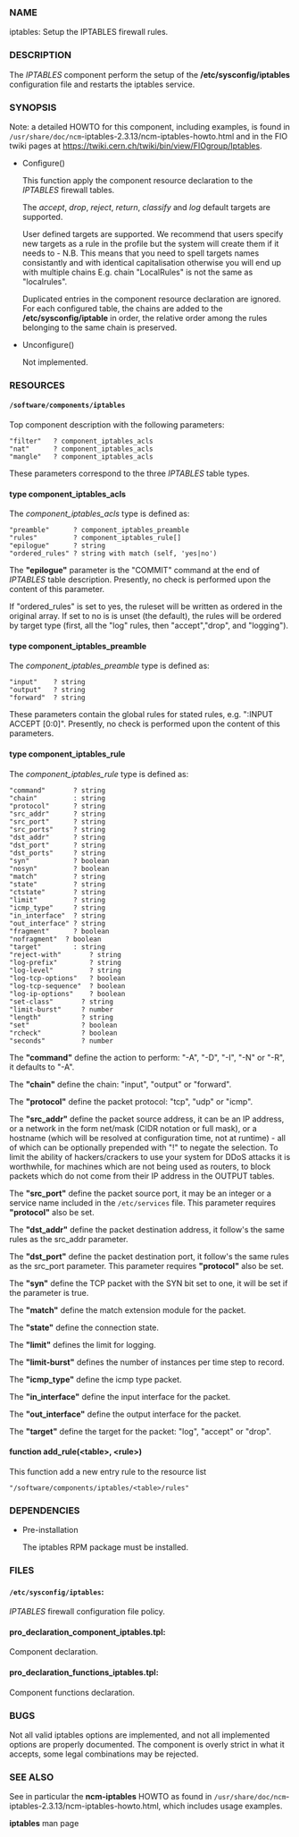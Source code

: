 ### NAME

iptables: Setup the IPTABLES firewall rules.

### DESCRIPTION

The _IPTABLES_ component perform the setup of the
**/etc/sysconfig/iptables** configuration file and restarts the
iptables service.

### SYNOPSIS

Note: a detailed HOWTO for this component, including examples, is
found in `/usr/share/doc/ncm`-iptables-2.3.13/ncm-iptables-howto.html and in the FIO twiki pages
at https://twiki.cern.ch/twiki/bin/view/FIOgroup/Iptables.

- Configure()

    This function apply the component resource declaration to the
    _IPTABLES_ firewall tables.

    The _accept_, _drop_, _reject_, _return_, _classify_ and _log_
    default targets are supported.

    User defined targets are supported. We recommend that users specify new
    targets as a rule in the profile but the system will create them if it
    needs to - N.B. This means that you need to spell targets names
    consistantly and with identical capitalisation otherwise you will end up
    with multiple chains E.g. chain "LocalRules" is not the same as
    "localrules".

    Duplicated entries in the component resource declaration are
    ignored. For each configured table, the chains are added to the
    **/etc/sysconfig/iptable** in order, the relative order among the rules
    belonging to the same chain is preserved.

- Unconfigure()

    Not implemented.

### RESOURCES

#### `/software/components/iptables`

Top component description with the following parameters:

    "filter"   ? component_iptables_acls
    "nat"      ? component_iptables_acls
    "mangle"   ? component_iptables_acls

These parameters correspond to the three _IPTABLES_ table types.

#### type component\_iptables\_acls

The _component\_iptables\_acls_ type is defined as:

    "preamble"      ? component_iptables_preamble
    "rules"         ? component_iptables_rule[]
    "epilogue"      ? string
    "ordered_rules" ? string with match (self, 'yes|no')

The **"epilogue"** parameter is the "COMMIT" command at the end of
_IPTABLES_ table description. Presently, no check is performed upon
the content of this parameter.

If "ordered\_rules" is set to yes, the ruleset will be written as
ordered in the original array. If set to no is is unset (the default),
the rules will be ordered by target type (first, all the "log"  rules,
then "accept","drop", and "logging").

#### type component\_iptables\_preamble

The _component\_iptables\_preamble_ type is defined as:

    "input"    ? string
    "output"   ? string
    "forward"  ? string

These parameters contain the global rules for stated rules,
e.g. ":INPUT ACCEPT \[0:0\]". Presently, no check is performed upon the
content of this parameters.

#### type component\_iptables\_rule

The _component\_iptables\_rule_ type is defined as:

    "command"       ? string
    "chain"         : string
    "protocol"      ? string
    "src_addr"      ? string
    "src_port"      ? string
    "src_ports"     ? string
    "dst_addr"      ? string
    "dst_port"      ? string
    "dst_ports"     ? string
    "syn"           ? boolean
    "nosyn"         ? boolean
    "match"         ? string
    "state"         ? string
    "ctstate"       ? string
    "limit"         ? string
    "icmp_type"     ? string
    "in_interface"  ? string
    "out_interface" ? string
    "fragment"      ? boolean
    "nofragment"  ? boolean
    "target"        : string
    "reject-with"       ? string
    "log-prefix"        ? string
    "log-level"         ? string
    "log-tcp-options"   ? boolean
    "log-tcp-sequence"  ? boolean
    "log-ip-options"    ? boolean
    "set-class"       ? string
    "limit-burst"     ? number
    "length"          ? string
    "set"             ? boolean
    "rcheck"          ? boolean
    "seconds"         ? number

The **"command"** define the action to perform: "-A", "-D", "-I", "-N" or
"-R", it defaults to "-A".

The **"chain"** define the chain: "input", "output" or "forward".

The **"protocol"** define the packet protocol: "tcp", "udp" or "icmp".

The **"src\_addr"** define the packet source address, it can be an IP
address, or a network in the form net/mask (CIDR notation or full mask), or a
hostname (which will be resolved at configuration time, not at
runtime) - all of which can be optionally prepended with "!" to negate
the selection. To limit the ability of hackers/crackers to use your
system for DDoS attacks it is worthwhile, for machines which are not
being used as routers, to block packets which do not come from their
IP address in the OUTPUT tables.

The **"src\_port"** define the packet source port, it may be an integer
or a service name included in the `/etc/services` file. This parameter
requires **"protocol"** also be set.

The **"dst\_addr"** define the packet destination address, it follow's the same
rules as the src\_addr parameter.

The **"dst\_port"** define the packet destination port, it follow's the same
rules as the src\_port parameter. This parameter requires **"protocol"** also be set.

The **"syn"** define the TCP packet with the SYN bit set to one, it will be set
if the parameter is true.

The **"match"** define the match extension module for the packet.

The **"state"** define the connection state.

The **"limit"** defines the limit for logging.

The **"limit-burst"** defines the number of instances per time step to record.

The **"icmp\_type"** define the icmp type packet.

The **"in\_interface"** define the input interface for the packet.

The **"out\_interface"** define the output interface for the packet.

The **"target"** define the target for the packet: "log", "accept" or "drop".

#### function add\_rule(&lt;table>, &lt;rule>)

This function add a new entry rule to the resource list

    "/software/components/iptables/<table>/rules"

### DEPENDENCIES

- Pre-installation

    The iptables RPM package must be installed.

### FILES

#### `/etc/sysconfig/iptables`:

_IPTABLES_ firewall configuration file policy.

#### pro\_declaration\_component\_iptables.tpl:

Component declaration.

#### pro\_declaration\_functions\_iptables.tpl:

Component functions declaration.

### BUGS

Not all valid iptables options are implemented, and not all
implemented options are properly documented.
The component is overly strict in what it accepts, some legal combinations
may be rejected.

### SEE ALSO

See in particular the **ncm-iptables** HOWTO as found in
`/usr/share/doc/ncm`-iptables-2.3.13/ncm-iptables-howto.html, which includes usage examples.

**iptables** man page
